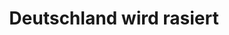 ---
permalink: /fest-flauschig/jingles/deutschlandwirdrasiert
layout: timestamp
title: Deutschland wird rasiert
type_csv: jingles
csv_name: timestamps_deutschlandwirdrasiert
parent: Jingles
grand_parent: Fest und Flauschig
---
